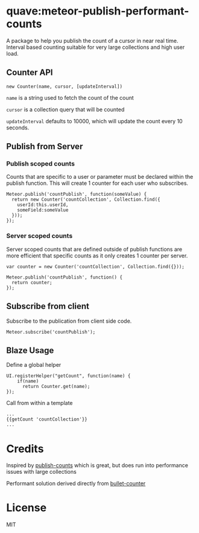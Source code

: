 quave:meteor-publish-performant-counts
================================

A package to help you publish the count of a cursor in near real time.  Interval based counting suitable for very large collections and high user load.


## Counter API


```
new Counter(name, cursor, [updateInterval])
```

`name` is a string used to fetch the count of the count

`cursor` is a collection query that will be counted

`updateInterval` defaults to 10000, which will update the count every 10 seconds.


## Publish from Server


### Publish scoped counts

Counts that are specific to a user or parameter must be declared within the publish function.  This will create 1 counter for each user who subscribes.


```
Meteor.publish('countPublish', function(someValue) {
  return new Counter('countCollection', Collection.find({
  	userId:this.userId,
  	someField:someValue
  }));
});
```



### Server scoped counts


Server scoped counts that are defined outside of publish functions are more efficient that specific counts as it only creates 1 counter per server.


```
var counter = new Counter('countCollection', Collection.find({}));

Meteor.publish('countPublish', function() {
  return counter;
});
```




## Subscribe from client

Subscribe to the publication from client side code.

```
Meteor.subscribe('countPublish');
```

## Blaze Usage

Define a global helper

```
UI.registerHelper("getCount", function(name) {
	if(name)
      return Counter.get(name);
});
```


Call from within a template

```
...
{{getCount 'countCollection'}}
...
```

Credits
=======

Inspired by [publish-counts](https://github.com/percolatestudio/publish-counts) which is great, but does run into performance issues with large collections

Performant solution derived directly from [bullet-counter](https://github.com/bulletproof-meteor/bullet-counter/tree/solution)


License
=======
MIT
